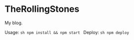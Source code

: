 # TheRollingStones
My blog.


Usage: 
    ```sh
        npm install && npm start
    ```
Deploy:
    ```sh
        npm deploy
    ```
